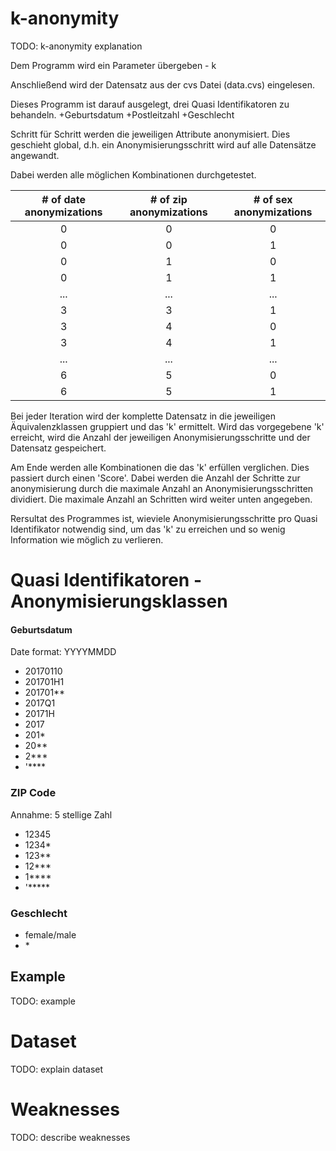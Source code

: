 # k-anonymity

TODO: k-anonymity explanation

Dem Programm wird ein Parameter übergeben - k

Anschließend wird der Datensatz aus der cvs Datei (data.cvs) eingelesen.

Dieses Programm ist darauf ausgelegt, drei Quasi Identifikatoren zu behandeln. 
+Geburtsdatum
+Postleitzahl
+Geschlecht

Schritt für Schritt werden die jeweiligen Attribute anonymisiert. Dies geschieht 
global, d.h. ein Anonymisierungsschritt wird auf alle Datensätze angewandt.

Dabei werden alle möglichen Kombinationen durchgetestet. 


| # of date anonymizations | # of zip anonymizations | # of sex anonymizations |
| :----------------------: |:-----------------------:| :----------------------:|
| 0                        | 0                       | 0                       |
| 0                        | 0                       | 1                       |
| 0                        | 1                       | 0                       |
| 0                        | 1                       | 1                       |
| ...                      | ...                     | ...                     |
| 3                        | 3                       | 1                       |
| 3                        | 4                       | 0                       |
| 3                        | 4                       | 1                       |
| ...                      | ...                     | ...                     |
| 6                        | 5                       | 0                       |
| 6                        | 5                       | 1                       |


Bei jeder Iteration wird
der komplette Datensatz in die jeweiligen Äquivalenzklassen gruppiert und das 
'k' ermittelt. Wird das vorgegebene 'k' erreicht, wird die Anzahl der jeweiligen
Anonymisierungsschritte und der Datensatz gespeichert. 
 
Am Ende werden alle Kombinationen die das 'k' erfüllen verglichen. Dies passiert 
durch einen 'Score'. Dabei werden die Anzahl der Schritte zur anonymisierung 
durch die maximale Anzahl an Anonymisierungsschritten dividiert.
Die maximale Anzahl an Schritten wird weiter unten angegeben.

Rersultat des Programmes ist, wieviele Anonymisierungsschritte pro Quasi Identifikator
notwendig sind, um das 'k' zu erreichen und so wenig Information wie möglich zu verlieren.

 
# Quasi Identifikatoren - Anonymisierungsklassen

#### Geburtsdatum

Date format: YYYYMMDD

+ 20170110
+ 201701H1
+ 201701**
+ 2017Q1
+ 20171H
+ 2017
+ 201*
+ 20**
+ 2***
+ '**** 

### ZIP Code 

Annahme: 5 stellige Zahl

+ 12345
+ 1234*
+ 123**
+ 12***
+ 1****
+ '*****

### Geschlecht

+ female/male
+ <nowiki>*</nowiki>

## Example

TODO: example

# Dataset

TODO: explain dataset

# Weaknesses

TODO: describe weaknesses
